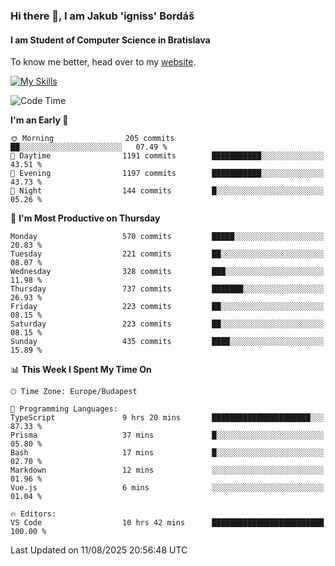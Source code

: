 ### Hi there 👋, I am Jakub 'igniss' Bordáš

#### I am Student of Computer Science in Bratislava
To know me better, head over to my [website](https://bordas.sk).

[![My Skills](https://skillicons.dev/icons?i=js,typescript,html,css,figma,svelte,vue,next,postgresql,nest,express,nodejs)](https://bordas.sk)


<!--START_SECTION:waka-->
![Code Time](http://img.shields.io/badge/Code%20Time-2%2C025%20hrs%2051%20mins-blue)

**I'm an Early 🐤** 

```text
🌞 Morning                205 commits         ██░░░░░░░░░░░░░░░░░░░░░░░   07.49 % 
🌆 Daytime                1191 commits        ███████████░░░░░░░░░░░░░░   43.51 % 
🌃 Evening                1197 commits        ███████████░░░░░░░░░░░░░░   43.73 % 
🌙 Night                  144 commits         █░░░░░░░░░░░░░░░░░░░░░░░░   05.26 % 
```
📅 **I'm Most Productive on Thursday** 

```text
Monday                   570 commits         █████░░░░░░░░░░░░░░░░░░░░   20.83 % 
Tuesday                  221 commits         ██░░░░░░░░░░░░░░░░░░░░░░░   08.07 % 
Wednesday                328 commits         ███░░░░░░░░░░░░░░░░░░░░░░   11.98 % 
Thursday                 737 commits         ███████░░░░░░░░░░░░░░░░░░   26.93 % 
Friday                   223 commits         ██░░░░░░░░░░░░░░░░░░░░░░░   08.15 % 
Saturday                 223 commits         ██░░░░░░░░░░░░░░░░░░░░░░░   08.15 % 
Sunday                   435 commits         ████░░░░░░░░░░░░░░░░░░░░░   15.89 % 
```


📊 **This Week I Spent My Time On** 

```text
🕑︎ Time Zone: Europe/Budapest

💬 Programming Languages: 
TypeScript               9 hrs 20 mins       ██████████████████████░░░   87.33 % 
Prisma                   37 mins             █░░░░░░░░░░░░░░░░░░░░░░░░   05.80 % 
Bash                     17 mins             █░░░░░░░░░░░░░░░░░░░░░░░░   02.70 % 
Markdown                 12 mins             ░░░░░░░░░░░░░░░░░░░░░░░░░   01.96 % 
Vue.js                   6 mins              ░░░░░░░░░░░░░░░░░░░░░░░░░   01.04 % 

🔥 Editors: 
VS Code                  10 hrs 42 mins      █████████████████████████   100.00 % 
```


 Last Updated on 11/08/2025 20:56:48 UTC
<!--END_SECTION:waka-->
